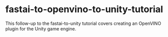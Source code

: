 # fastai-to-openvino-to-unity-tutorial
 This follow-up to the fastai-to-unity tutorial covers creating an OpenVINO plugin for the Unity game engine.
